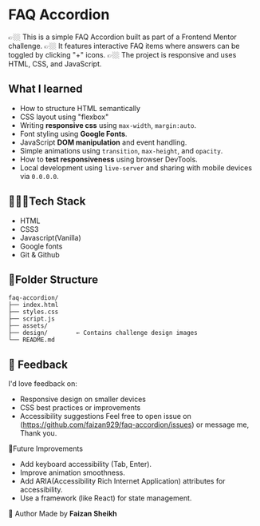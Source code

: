 # FAQ Accordion
👉🏼 This is a simple FAQ Accordion built as part of a Frontend Mentor challenge. 
👉🏼 It features interactive FAQ items where answers can be toggled by clicking "+" icons. 
👉🏼 The project is responsive and uses HTML, CSS, and JavaScript.

## What I learned
- How to structure HTML semantically
- CSS layout using "flexbox"
- Writing **responsive css** using `max-width`, `margin:auto`.
- Font styling using **Google Fonts**.
- JavaScript **DOM manipulation** and event handling.
- Simple animations using `transition`, `max-height`, and `opacity`.
- How to **test responsiveness** using browser DevTools.
- Local development using `live-server` and sharing with mobile devices via `0.0.0.0`.


## 🧑🏼‍💻Tech Stack
- HTML
- CSS3
- Javascript(Vanilla)
- Google fonts
- Git & Github

## 📁Folder Structure 
```
faq-accordion/
├── index.html
├── styles.css
├── script.js
├── assets/
├── design/        ← Contains challenge design images
└── README.md
```
## 💬 Feedback
I'd love feedback on:
- Responsive design on smaller devices
- CSS best practices or improvements
- Accessibility suggestions
  Feel free to open issue on (https://github.com/faizan929/faq-accordion/issues) or message me, Thank you.



🧠Future Improvements
- Add keyboard accessibility (Tab, Enter).
- Improve animation smoothness.
- Add ARIA(Accessibility Rich Internet Application) attributes for accessibility.
- Use a framework (like React) for state management.


🤝 Author
Made by **Faizan Sheikh**

